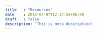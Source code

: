 ```yaml
---
title   : "Resources"
date    : 2018-07-07T12:37:52+06:00
draft   : false
description: "This is meta description"
---
```

